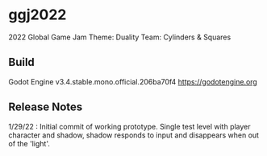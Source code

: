 # ggj2022

2022 Global Game Jam
Theme: Duality
Team: Cylinders & Squares

Build
-------------
Godot Engine v3.4.stable.mono.official.206ba70f4
https://godotengine.org

Release Notes
-------------
1/29/22 : Initial commit of working prototype. Single test level with player character and shadow, shadow responds to input and disappears when out of the 'light'.
